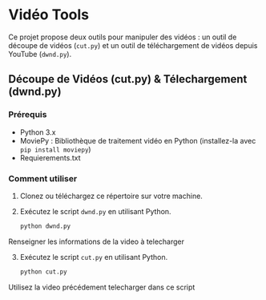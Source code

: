# Vidéo Tools

Ce projet propose deux outils pour manipuler des vidéos : un outil de découpe de vidéos (`cut.py`) et un outil de téléchargement de vidéos depuis YouTube (`dwnd.py`).

## Découpe de Vidéos (cut.py) & Télechargement (dwnd.py)

### Prérequis
- Python 3.x
- MoviePy : Bibliothèque de traitement vidéo en Python (installez-la avec `pip install moviepy`)
- Requierements.txt

### Comment utiliser

1. Clonez ou téléchargez ce répertoire sur votre machine.
   
2. Exécutez le script `dwnd.py` en utilisant Python.
   ```bash
   python dwnd.py
   
Renseigner les informations de la video à telecharger

3. Exécutez le script `cut.py` en utilisant Python.
   ```bash
   python cut.py

Utilisez la video précédement telecharger dans ce script


